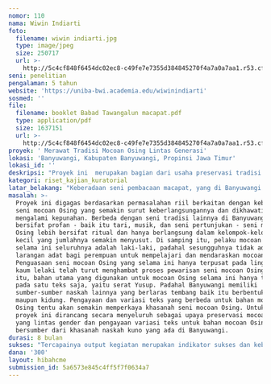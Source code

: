 ```yaml
---
nomor: 110
nama: Wiwin Indiarti
foto:
  filename: wiwin indiarti.jpg
  type: image/jpeg
  size: 250717
  url: >-
    http://5c4cf848f6454dc02ec8-c49fe7e7355d384845270f4a7a0a7aa1.r53.cf2.rackcdn.com/c56f803f-d3ea-4c20-89f2-6e39854dcf71/wiwin%20indiarti.jpg
seni: penelitian
pengalaman: 5 tahun
website: 'https://uniba-bwi.academia.edu/wiwinindiarti'
sosmed: ''
file:
  filename: booklet Babad Tawangalun macapat.pdf
  type: application/pdf
  size: 1637151
  url: >-
    http://5c4cf848f6454dc02ec8-c49fe7e7355d384845270f4a7a0a7aa1.r53.cf2.rackcdn.com/2b7de24d-9d90-40de-81f9-aadcf062d3e9/booklet%20Babad%20Tawangalun%20macapat.pdf
proyek: ' Merawat Tradisi Mocoan Osing Lintas Generasi'
lokasi: 'Banyuwangi, Kabupaten Banyuwangi, Propinsi Jawa Timur'
lokasi_id: ''
deskripsi: "Proyek ini  merupakan bagian dari usaha preservasi tradisi lisan khususnya seni pembacaan tembang macapat cengkok Osing (mocoan Osing) di Banyuwangi. Naskah yang digunakan sebagai bahan pembacaan tembang macapat adalah Babad Tawangalun,  sebuah  kronik Blambangan yang menceritakan nenek moyang keluarga para Pangeran dan Masayu (putri) Blambangan yang berkuasa di semenanjung timur Jawa  pada rentang abad 17 hingga abad 19. \r\nProyek ini  terbagi dalam tiga bentuk kegiatan yang meliputi: \r\n1. Penelitian, yang merupakan kajian atas struktur karya sastra Babad Tawangalun, rekonstruksi dan suntingan naskah berkaitan dengan ketepatan pemakaian paugeran (kaidah) tembang macapat (gatra, guru lagu, dan guru wilangan). \r\n2. Pelatihan mocoan Osing untuk perempuan dan siswa sekolah, dengan menggunakan bahan naskah rekonstruksi Babad Tawangalun hasil penelitian. \r\n3. Pagelaran pembacaan macapat (mocoan Osing) “Perempuan Membaca Babad Tawangalun”. Pagelaran ini melibatkan peserta hasil pelatihan bersama dengan seniman perempuan tradisi lintas generasi di Banyuwangi dan dikolaborasikan antara mocoan Osing, musik, dan gerak/ tari. Musik dan tari merupakan elemen pengiring pembacaan macapat dan secara kolaboratif turut memperkuat tiap fragmen kisah yang didendangkan dalam pagelaran mocoan Osing Babad Tawangalun ini.\r\n"
kategori: riset_kajian_kuratorial
latar_belakang: "Keberadaan seni pembacaan macapat, yang di Banyuwangi dikenal sebagai mocoan Osing, semakin mengalami kemunduran. Jumlah pelaku mocoan Osing di Banyuwangi kian menurun dan sebagian besar pelaku seni mocoan ini telah berusia lanjut di atas 50 tahun dan semuanya laki-laki. Seni mocoan di kalangan orang Osing juga hanya mengacu pada satu naskah saja, yaitu lontar Yusup.\r\nDemi memperkaya khasanah naskah mocoan Osing di Banyuwangi, maka saya bersama beberapa seniman dan budayawan di Banyuwangi pada bulan Desember 2017 telah melakukan uji coba awal pembacaan macapat dengan menggunakan naskah yang berbeda, Babad Tawangalun. Naskah yang dibacakan tersebut merupakan hasil rekonstruksi awal naskah induk Babad Tawangalun yang kami kerjakan dan telah disesuaikan dengan aturan metrum tembang macapat yang berlaku, agar bisa dipraktekkan dalam pembacaan tembang. \r\nMeskipun demikian, naskah Babad Tawangalun hasil rekonstruksi yang kami kerjakan tersebut masih membutuhkan banyak koreksi dan kajian lebih lanjut untuk penyempurnaannya. Demi memperluas apresiasi mocoan Osing maka dibutuhkan juga pelatihan bagi kaum muda dan perempuan untuk memperluas akses seni mocoan Osing yang lintas generasi dan gender.\r\nNaskah Babad Tawangalun hasil rekonstruksi awal saya lampirkan dalam form isian “Contoh Karya” yang diunggah pada pengajuan rancangan proyek ini. "
masalah: >-
  Proyek ini digagas berdasarkan permasalahan riil berkaitan dengan keberadaan
  seni mocoan Osing yang semakin surut keberlangsungannya dan dikhawatirkan akan
  mengalami kepunahan. Berbeda dengan seni tradisi lainnya di Banyuwangi yang
  bersifat profan - baik itu tari, musik, dan seni pertunjukan - seni mocoan
  Osing lebih bersifat ritual dan hanya berlangsung dalam kelompok-kelompok
  kecil yang jumlahnya semakin menyusut. Di samping itu, pelaku mocoan Osing
  selama ini seluruhnya adalah laki-laki, padahal sesungguhnya tidak ada
  larangan adat bagi perempuan untuk mempelajari dan mendaraskan mocoan Osing.
  Penguasaan seni mocoan Osing yang selama ini hanya terpusat pada lingkaran
  kaum lelaki telah turut menghambat proses pewarisan seni mocoan Osing. Selain
  itu, bahan utama yang digunakan untuk mocoan Osing selama ini hanya terbatas
  pada satu teks saja, yaitu serat Yusup. Padahal Banyuwangi memiliki
  sumber-sumber naskah lainnya yang berlaras tembang baik itu berbentuk babad
  maupun kidung. Pengayaan dan variasi teks yang berbeda untuk bahan mocoan
  Osing tentu akan semakin memperkaya khasanah seni mocoan Osing. Untuk itulah
  proyek ini dirancang secara menyeluruh sebagai upaya preservasi mocoan Osing
  yang lintas gender dan pengayaan variasi teks untuk bahan mocoan Osing yang
  bersumber dari khasanah naskah kuno yang ada di Banyuwangi.
durasi: 8 bulan
sukses: "Tercapainya output kegiatan merupakan indikator sukses dan keberhasilan dari proyek ini, yang meliputi:\r\n1.\tTerbitnya buku hasil penelitian tentang Babad Tawangalun yang berisi kajian sastra atas Babad Tawangalun disertai dengan hasil rekonstruksi dan suntingan naskah Babad Tawangalun untuk pembacaan tembang , terjemahan tembang Babad Tawangalun dalam Bahasa Indonesia, dan notasi tembang Babad Tawangalun. Buku ini sekaligus menjadi bahan untuk pelatihan pembacaan macapat (mocoan Osing) Babad Tawangalun yang disertai modul/ materi pelatihan  mocoan Osing yang bisa digunakan secara berkelanjutan.\r\n2.\tTerselenggaranya pelatihan mocoan Osing Babad Tawangalun, utamanya untuk perempuan, sehingga membuka akses bagi perempuan untuk belajar mocoan Osing dan membentuk kelompok mocoan Osing perempuan di Banyuwangi. Pelatihan mocoan Osing ini menggunakan naskah Babad Tawangalun hasil penelitian dan melibatkan siswa sekolah-sekolah di Banyuwangi sebagai bentuk transmisi seni mocoan Osing lintas generasi.\r\n3.\tTerselenggaranya pagelaran mocoan Osing “Perempuan Membaca Babad Tawangalun”. Mocoan Osing ini ditampilkan ke publik dengan konsep pertunjukan yang melibatkan peserta hasil pelatihan bersama dengan seniman perempuan tradisi lintas generasi di Banyuwangi dan dikolaborasikan antara mocoan Osing, musik, dan gerak/ tari. Musik dan gerak/ tari merupakan elemen pengiring mocoan Osing dan secara kolaboratif turut memperkuat tiap fragmen kisah yang didendangkan dalam pagelaran mocoan Osing Babad Tawangalun ini.\r\n"
dana: '300'
layout: hibahcme
submission_id: 5a6573e845c4ff5f7f0634a7
---
```

